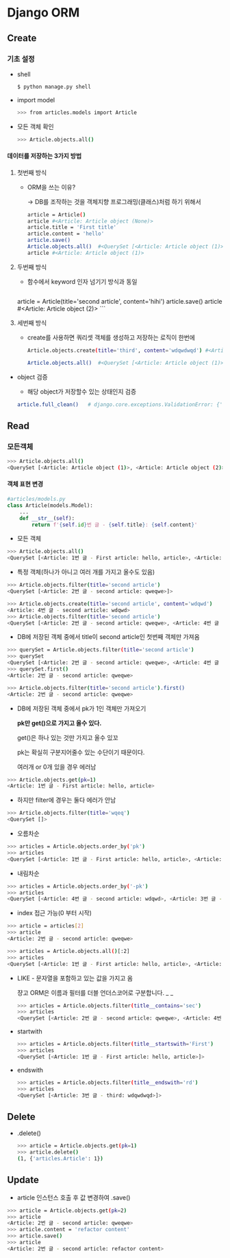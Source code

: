 # Django ORM

## Create

### 기초 설정
- shell
  ```bash
  $ python manage.py shell
  ```

- import model
  ```bash
  >>> from articles.models import Article
  ```

- 모든 객체 확인

  ```bash
  >>> Article.objects.all()
  ```

  

#### 데이터를 저장하는 3가지 방법

1. 첫번째 방식

   - ORM을 쓰는 이유?

     -> DB를 조작하는 것을 객체지향 프로그래밍(클래스)처럼 하기 위해서 

     ```bash
     article = Article()
     article #<Article: Article object (None)>
     article.title = 'First title'
     article.content = 'hello'
     article.save()
     Article.objects.all()  #<QuerySet [<Article: Article object (1)>]>
     article #<Article: Article object (1)>
     ```



2. 두번째 방식
   -  함수에서 keyword 인자 넘기기 방식과 동일

		```bash
	article = Article(title='second article', content='hihi')
	article.save()
	article  #<Article: Article object (2)>
		```



3. 세번째 방식
   
   - create를 사용하면 쿼리셋 객체를 생성하고 저장하는 로직이 한번에 
   
     ```BASH
     Article.objects.create(title='third', content='wdqwdwqd') #<Article: Article object (3)>
     
     Article.objects.all()  #<QuerySet [<Article: Article object (1)>, <Article: Article object (2)>, <Article: Article object (3)>]>
     ```
     
   

- object 검증 

  - 해당 object가 저장할수 있는 상태인지 검증

  ```bash
  article.full_clean()   # django.core.exceptions.ValidationError: {'content': ['이 필드는 빈 칸으로 둘 수 없습니다.']}
  ```

  

## Read

### 모든객체

```bash
>>> Article.objects.all()
<QuerySet [<Article: Article object (1)>, <Article: Article object (2)>, <Article: Article object (3)>]>
```



#### 객체 표현 변경

```python
#articles/models.py
class Article(models.Model):
    ...
    def __str__(self):
        return f'{self.id}번 글 - {self.title}: {self.content}'
```

- 모든 객체

```bash
>>> Article.objects.all()
<QuerySet [<Article: 1번 글 - First article: hello, article>, <Article: 2번 글 - second article: qweqwe>, <Article: 3번 글 - third: wdqwdwqd>]>
```

- 특정 객체(하나가 아니고 여러 개를 가지고 올수도 있음)

```bash
>>> Article.objects.filter(title='second article')
<QuerySet [<Article: 2번 글 - second article: qweqwe>]>
```
```bash
>>> Article.objects.create(title='second article', content='wdqwd')
<Article: 4번 글 - second article: wdqwd>
>>> Article.objects.filter(title='second article')
<QuerySet [<Article: 2번 글 - second article: qweqwe>, <Article: 4번 글 - second article: wdqwd>]>  
```

- DB에 저장된 객체 중에서 title이 second article인 첫번째 객체만 가져옴

```bash
>>> querySet = Article.objects.filter(title='second article')
>>> querySet
<QuerySet [<Article: 2번 글 - second article: qweqwe>, <Article: 4번 글 - second article: wdqwd>]>
>>> querySet.first()
<Article: 2번 글 - second article: qweqwe>

>>> Article.objects.filter(title='second article').first()
<Article: 2번 글 - second article: qweqwe>
```

- DB에 저장된 객체 중에서 pk가 1인 객체만 가져오기

  **pk만 get()으로 가지고 올수 있다.**

  get()은 하나 있는 것만 가지고 올수 있꼬 

  pk는 확실히 구분지어줄수 있는 수단이기 때문이다.

  여러개 or 0개 있을 경우 에러남

```bash
>>> Article.objects.get(pk=1)
<Article: 1번 글 - First article: hello, article>
```

- 하지만 filter에 경우는 둘다 에러가 안남

```bash
>>> Article.objects.filter(title='wqeq')
<QuerySet []>
```

- 오름차순

```bash
>>> articles = Article.objects.order_by('pk')
>>> articles
<QuerySet [<Article: 1번 글 - First article: hello, article>, <Article: 2번 글 - second article: qweqwe>, <Article: 3번 글 - third: wdqwdwqd>, <Article: 4번 글 - second article: wdqwd>]>
```

- 내림차순

```bash
>>> articles = Article.objects.order_by('-pk')
>>> articles
<QuerySet [<Article: 4번 글 - second article: wdqwd>, <Article: 3번 글 - third: wdqwdwqd>, <Article: 2번 글 - second article: qweqwe>, <Article: 1번 글 - First article: hello, article>]>
```

- index 접근 가능(0 부터 시작)

```bash
>>> article = articles[2]
>>> article
<Article: 2번 글 - second article: qweqwe>

>>> articles = Article.objects.all()[:2]
>>> articles
<QuerySet [<Article: 1번 글 - First article: hello, article>, <Article: 2번 글 - second article: qweqwe>]>
```

- LIKE - 문자열을 포함하고 있는 값을 가지고 옴

  쟝고 ORM은 이름과 필터를 더블 언더스코어로 구분합니다. _ _

  ```BASH
  >>> articles = Article.objects.filter(title__contains='sec')
  >>> articles
  <QuerySet [<Article: 2번 글 - second article: qweqwe>, <Article: 4번 글 - second article: wdqwd>]>
  ```

- startwith

  ```bash
  >>> articles = Article.objects.filter(title__startswith='First')
  >>> articles
  <QuerySet [<Article: 1번 글 - First article: hello, article>]>
  ```

- endswith

  ```bash
  >>> articles = Article.objects.filter(title__endswith='rd')
  >>> articles
  <QuerySet [<Article: 3번 글 - third: wdqwdwqd>]>
  ```

  

## Delete

- .delete()

  ```bash
  >>> article = Article.objects.get(pk=1)
  >>> article.delete()
  (1, {'articles.Article': 1})
  ```

  

## Update

- article 인스턴스 호출 후 값 변경하여 .save()

```bash
>>> article = Article.objects.get(pk=2)
>>> article
<Article: 2번 글 - second article: qweqwe>
>>> article.content = 'refactor content'
>>> article.save()
>>> article
<Article: 2번 글 - second article: refactor content>
```

